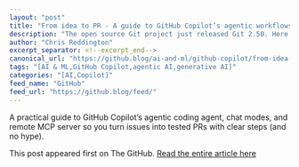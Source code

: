 ```yaml
---
layout: "post"
title: "From idea to PR - A guide to GitHub Copilot’s agentic workflows"
description: "The open source Git project just released Git 2.50. Here is GitHub’s look at some of the most intere..."
author: "Chris Reddington"
excerpt_separator: <!--excerpt_end-->
canonical_url: "https://github.blog/ai-and-ml/github-copilot/from-idea-to-pr-a-guide-to-github-copilots-agentic-workflows/"
tags: "[AI & ML,GitHub Copilot,agentic AI,generative AI]"
categories: "[AI,Copilot]"
feed_name: "GitHub"
feed_url: "https://github.blog/feed/"
---
```


A practical guide to GitHub Copilot’s agentic coding agent, chat modes, and remote MCP server so you turn issues into tested PRs with clear steps (and no hype).<!--excerpt_end-->

This post appeared first on The GitHub. [Read the entire article here](https://github.blog/ai-and-ml/github-copilot/from-idea-to-pr-a-guide-to-github-copilots-agentic-workflows/)
